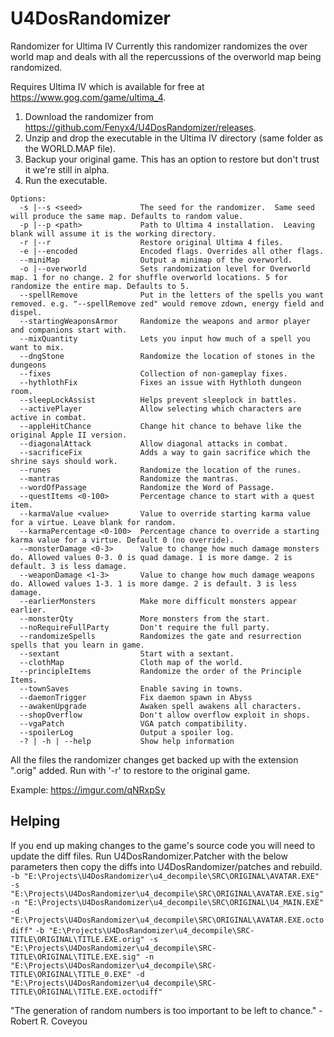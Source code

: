 # U4DosRandomizer
Randomizer for Ultima IV
Currently this randomizer randomizes the over world map and deals with all the repercussions of the overworld map being randomized.

Requires Ultima IV which is available for free at https://www.gog.com/game/ultima_4.

1. Download the randomizer from https://github.com/Fenyx4/U4DosRandomizer/releases.
1. Unzip and drop the executable in the Ultima IV directory (same folder as the WORLD.MAP file).
1. Backup your original game. This has an option to restore but don't trust it we're still in alpha.
1. Run the executable.

```
Options:
  -s |--s <seed>             The seed for the randomizer.  Same seed will produce the same map. Defaults to random value.
  -p |--p <path>             Path to Ultima 4 installation.  Leaving blank will assume it is the working directory.
  -r |--r                    Restore original Ultima 4 files.
  -e |--encoded              Encoded flags. Overrides all other flags.
  --miniMap                  Output a minimap of the overworld.
  -o |--overworld            Sets randomization level for Overworld map. 1 for no change. 2 for shuffle overworld locations. 5 for randomize the entire map. Defaults to 5.
  --spellRemove              Put in the letters of the spells you want removed. e.g. "--spellRemove zed" would remove zdown, energy field and dispel.
  --startingWeaponsArmor     Randomize the weapons and armor player and companions start with.
  --mixQuantity              Lets you input how much of a spell you want to mix.
  --dngStone                 Randomize the location of stones in the dungeons
  --fixes                    Collection of non-gameplay fixes.
  --hythlothFix              Fixes an issue with Hythloth dungeon room.
  --sleepLockAssist          Helps prevent sleeplock in battles.
  --activePlayer             Allow selecting which characters are active in combat.
  --appleHitChance           Change hit chance to behave like the original Apple II version.
  --diagonalAttack           Allow diagonal attacks in combat.
  --sacrificeFix             Adds a way to gain sacrifice which the shrine says should work.
  --runes                    Randomize the location of the runes.
  --mantras                  Randomize the mantras.
  --wordOfPassage            Randomize the Word of Passage.
  --questItems <0-100>       Percentage chance to start with a quest item.
  --karmaValue <value>       Value to override starting karma value for a virtue. Leave blank for random.
  --karmaPercentage <0-100>  Percentage chance to override a starting karma value for a virtue. Default 0 (no override).
  --monsterDamage <0-3>      Value to change how much damage monsters do. Allowed values 0-3. 0 is quad damage. 1 is more damge. 2 is default. 3 is less damage.
  --weaponDamage <1-3>       Value to change how much damage weapons do. Allowed values 1-3. 1 is more damge. 2 is default. 3 is less damage.
  --earlierMonsters          Make more difficult monsters appear earlier.
  --monsterQty               More monsters from the start.
  --noRequireFullParty       Don't require the full party.
  --randomizeSpells          Randomizes the gate and resurrection spells that you learn in game.
  --sextant                  Start with a sextant.
  --clothMap                 Cloth map of the world.
  --principleItems           Randomize the order of the Principle Items.
  --townSaves                Enable saving in towns.
  --daemonTrigger            Fix daemon spawn in Abyss
  --awakenUpgrade            Awaken spell awakens all characters.
  --shopOverflow             Don't allow overflow exploit in shops.
  --vgaPatch                 VGA patch compatibility.
  --spoilerLog               Output a spoiler log.
  -? | -h | --help           Show help information
```
  
All the files the randomizer changes get backed up with the extension ".orig" added. Run with '-r' to restore to the original game.

Example: https://imgur.com/qNRxpSy

## Helping

If you end up making changes to the game's source code you will need to update the diff files. Run U4DosRandomizer.Patcher with the below parameters then copy the diffs into U4DosRandomizer/patches and rebuild.
```-b "E:\Projects\U4DosRandomizer\u4_decompile\SRC\ORIGINAL\AVATAR.EXE" -s "E:\Projects\U4DosRandomizer\u4_decompile\SRC\ORIGINAL\AVATAR.EXE.sig" -n "E:\Projects\U4DosRandomizer\u4_decompile\SRC\ORIGINAL\U4_MAIN.EXE" -d "E:\Projects\U4DosRandomizer\u4_decompile\SRC\ORIGINAL\AVATAR.EXE.octodiff"```
```-b "E:\Projects\U4DosRandomizer\u4_decompile\SRC-TITLE\ORIGINAL\TITLE.EXE.orig" -s "E:\Projects\U4DosRandomizer\u4_decompile\SRC-TITLE\ORIGINAL\TITLE.EXE.sig" -n "E:\Projects\U4DosRandomizer\u4_decompile\SRC-TITLE\ORIGINAL\TITLE_0.EXE" -d "E:\Projects\U4DosRandomizer\u4_decompile\SRC-TITLE\ORIGINAL\TITLE.EXE.octodiff"```

"The generation of random numbers is too important to be left to chance." - Robert R. Coveyou